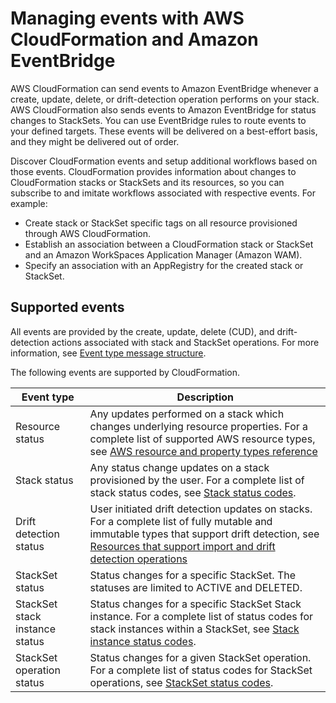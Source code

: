 # Managing events with AWS CloudFormation and Amazon EventBridge<a name="stacks-event-bridge"></a>

AWS CloudFormation can send events to Amazon EventBridge whenever a create, update, delete, or drift\-detection operation performs on your stack\. AWS CloudFormation also sends events to Amazon EventBridge for status changes to StackSets\. You can use EventBridge rules to route events to your defined targets\. These events will be delivered on a best\-effort basis, and they might be delivered out of order\.

Discover CloudFormation events and setup additional workflows based on those events\. CloudFormation provides information about changes to CloudFormation stacks or StackSets and its resources, so you can subscribe to and imitate workflows associated with respective events\. For example:

- Create stack or StackSet specific tags on all resource provisioned through AWS CloudFormation\.
- Establish an association between a CloudFormation stack or StackSet and an Amazon WorkSpaces Application Manager \(Amazon WAM\)\.
- Specify an association with an AppRegistry for the created stack or StackSet\.

## Supported events<a name="supported-events"></a>

All events are provided by the create, update, delete \(CUD\), and drift\-detection actions associated with stack and StackSet operations\. For more information, see [Event type message structure](https://docs.aws.amazon.com/AWSCloudFormation/latest/UserGuide/eventbridge-events.html)\.

The following events are supported by CloudFormation\.

| Event type                     | Description                                                                                                                                                                                                                                                                                                           |
| ------------------------------ | --------------------------------------------------------------------------------------------------------------------------------------------------------------------------------------------------------------------------------------------------------------------------------------------------------------------- |
| Resource status                | Any updates performed on a stack which changes underlying resource properties\. For a complete list of supported AWS resource types, see [AWS resource and property types reference](https://docs.aws.amazon.com/AWSCloudFormation/latest/UserGuide/aws-template-resource-type-ref.html)                              |
| Stack status                   | Any status change updates on a stack provisioned by the user\. For a complete list of stack status codes, see [Stack status codes](https://docs.aws.amazon.com/AWSCloudFormation/latest/UserGuide/using-cfn-describing-stacks.html#cli-stack-status-codes)\.                                                          |
| Drift detection status         | User initiated drift detection updates on stacks\. For a complete list of fully mutable and immutable types that support drift detection, see [Resources that support import and drift detection operations](https://docs.aws.amazon.com/AWSCloudFormation/latest/UserGuide/resource-import-supported-resources.html) |
| StackSet status                | Status changes for a specific StackSet\. The statuses are limited to ACTIVE and DELETED\.                                                                                                                                                                                                                             |
| StackSet stack instance status | Status changes for a specific StackSet Stack instance\. For a complete list of status codes for stack instances within a StackSet, see [Stack instance status codes](https://docs.aws.amazon.com/AWSCloudFormation/latest/UserGuide/stacksets-concepts.html#stack-instance-status-codes)\.                            |
| StackSet operation status      | Status changes for a given StackSet operation\. For a complete list of status codes for StackSet operations, see [StackSet status codes](https://docs.aws.amazon.com/AWSCloudFormation/latest/UserGuide/stacksets-concepts.html#stackset-status-codes)\.                                                              |
